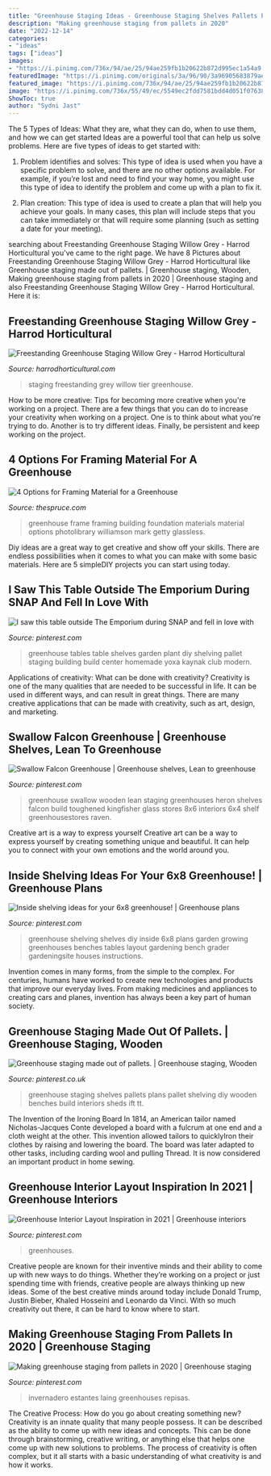 ```yaml
---
title: "Greenhouse Staging Ideas - Greenhouse Staging Shelves Pallets Plans Pallet Shelving Diy Wooden Benches Build Interiors Sheds Ift Tt"
description: "Making greenhouse staging from pallets in 2020"
date: "2022-12-14"
categories:
- "ideas"
tags: ["ideas"]
images:
- "https://i.pinimg.com/736x/94/ae/25/94ae259fb1b20622b872d995ec1a54a9.jpg"
featuredImage: "https://i.pinimg.com/originals/3a/96/90/3a96905683879aefafee9c1c31a5d398.jpg"
featured_image: "https://i.pinimg.com/736x/94/ae/25/94ae259fb1b20622b872d995ec1a54a9.jpg"
image: "https://i.pinimg.com/736x/55/49/ec/5549ec2fdd7581bdd4d051f076389e21--greenhouse-tables-greenhouse-shelving.jpg"
ShowToc: true
author: "Sydni Jast"
---
```



The 5 Types of Ideas: What they are, what they can do, when to use them, and how we can get started
Ideas are a powerful tool that can help us solve problems. Here are five types of ideas to get started with:
1. Problem identifies and solves: This type of idea is used when you have a specific problem to solve, and there are no other options available. For example, if you’re lost and need to find your way home, you might use this type of idea to identify the problem and come up with a plan to fix it.

2. Plan creation: This type of idea is used to create a plan that will help you achieve your goals. In many cases, this plan will include steps that you can take immediately or that will require some planning (such as setting a date for your meeting).


	

		
searching about Freestanding Greenhouse Staging Willow Grey - Harrod Horticultural you've came to the right page. We have 8 Pictures about Freestanding Greenhouse Staging Willow Grey - Harrod Horticultural like Greenhouse staging made out of pallets. | Greenhouse staging, Wooden, Making greenhouse staging from pallets in 2020 | Greenhouse staging and also Freestanding Greenhouse Staging Willow Grey - Harrod Horticultural. Here it is:
		
    
## Freestanding Greenhouse Staging Willow Grey - Harrod Horticultural

<img loading=lazy src="https://www.harrodhorticultural.com/uploads/images/products/GRO-252_Freestanding_Staging_2_Tier_Grey_1.jpg" onerror="this.onerror=null;this.src='https://tse1.mm.bing.net/th?id=OIP._MelIgFvJyxKcn3dGQH0lQHaHa&amp;pid=15.1';" alt="Freestanding Greenhouse Staging Willow Grey - Harrod Horticultural">

_Source: harrodhorticultural.com_

>staging freestanding grey willow tier greenhouse. 

	

How to be more creative: Tips for becoming more creative when you're working on a project.
There are a few things that you can do to increase your creativity when working on a project. One is to think about what you're trying to do. Another is to try different ideas. Finally, be persistent and keep working on the project.

    
## 4 Options For Framing Material For A Greenhouse

<img loading=lazy src="https://fthmb.tqn.com/euUGEAxnIN3uLAP2fznE0AGMG84=/960x0/filters:no_upscale():max_bytes(150000):strip_icc()/121806038-56a349d33df78cf7727cb88b.jpg" onerror="this.onerror=null;this.src='https://tse4.mm.bing.net/th?id=OIP.36N7SwNyUqouuZgdYgC7MwHaE9&amp;pid=15.1';" alt="4 Options for Framing Material for a Greenhouse">

_Source: thespruce.com_

>greenhouse frame framing building foundation materials material options photolibrary williamson mark getty glassless. 

	

Diy ideas are a great way to get creative and show off your skills. There are endless possibilities when it comes to what you can make with some basic materials. Here are 5 simpleDIY projects you can start using today.

    
## I Saw This Table Outside The Emporium During SNAP And Fell In Love With

<img loading=lazy src="https://i.pinimg.com/736x/55/49/ec/5549ec2fdd7581bdd4d051f076389e21--greenhouse-tables-greenhouse-shelving.jpg" onerror="this.onerror=null;this.src='https://tse1.mm.bing.net/th?id=OIP.AG0hsBUjQIxHXyQd4SxpFgHaFj&amp;pid=15.1';" alt="I saw this table outside The Emporium during SNAP and fell in love with">

_Source: pinterest.com_

>greenhouse tables table shelves garden plant diy shelving pallet staging building build center homemade yoxa kaynak club modern. 

	

Applications of creativity: What can be done with creativity?
Creativity is one of the many qualities that are needed to be successful in life. It can be used in different ways, and can result in great things. There are many creative applications that can be made with creativity, such as art, design, and marketing.

    
## Swallow Falcon Greenhouse | Greenhouse Shelves, Lean To Greenhouse

<img loading=lazy src="https://i.pinimg.com/originals/ae/8b/35/ae8b3546bf774a02c0fc59e8088539d6.jpg" onerror="this.onerror=null;this.src='https://tse3.mm.bing.net/th?id=OIP.oJyTaSYp2C6BhKOc598tMQHaFj&amp;pid=15.1';" alt="Swallow Falcon Greenhouse | Greenhouse shelves, Lean to greenhouse">

_Source: pinterest.com_

>greenhouse swallow wooden lean staging greenhouses heron shelves falcon build toughened kingfisher glass stores 8x6 interiors 6x4 shelf greenhousestores raven. 

	

Creative art is a way to express yourself
Creative art can be a way to express yourself by creating something unique and beautiful. It can help you to connect with your own emotions and the world around you.

    
## Inside Shelving Ideas For Your 6x8 Greenhouse! | Greenhouse Plans

<img loading=lazy src="https://i.pinimg.com/736x/42/6f/b9/426fb9eb487fac66cf0b4e44d2390397--greenhouse-shelves-greenhouse-interiors.jpg" onerror="this.onerror=null;this.src='https://tse2.mm.bing.net/th?id=OIP.STMbN7W5AV8df3jDloi0EAHaJ3&amp;pid=15.1';" alt="Inside shelving ideas for your 6x8 greenhouse! | Greenhouse plans">

_Source: pinterest.com_

>greenhouse shelving shelves diy inside 6x8 plans garden growing greenhouses benches tables layout gardening bench grader gardeningsite houses instructions. 

	

Invention comes in many forms, from the simple to the complex. For centuries, humans have worked to create new technologies and products that improve our everyday lives. From making medicines and appliances to creating cars and planes, invention has always been a key part of human society.

    
## Greenhouse Staging Made Out Of Pallets. | Greenhouse Staging, Wooden

<img loading=lazy src="https://i.pinimg.com/originals/3a/96/90/3a96905683879aefafee9c1c31a5d398.jpg" onerror="this.onerror=null;this.src='https://tse3.mm.bing.net/th?id=OIP.A9Yn-DWo8ObOejXVWwkAlAHaFj&amp;pid=15.1';" alt="Greenhouse staging made out of pallets. | Greenhouse staging, Wooden">

_Source: pinterest.co.uk_

>greenhouse staging shelves pallets plans pallet shelving diy wooden benches build interiors sheds ift tt. 

	

The Invention of the Ironing Board
In 1814, an American tailor named Nicholas-Jacques Conte developed a board with a fulcrum at one end and a cloth weight at the other. This invention allowed tailors to quicklyIron their clothes by raising and lowering the board. The board was later adapted to other tasks, including carding wool and pulling Thread. It is now considered an important product in home sewing.

    
## Greenhouse Interior Layout Inspiration In 2021 | Greenhouse Interiors

<img loading=lazy src="https://i.pinimg.com/736x/7f/21/d2/7f21d24011e560901f523a0630add41c.jpg" onerror="this.onerror=null;this.src='https://tse2.mm.bing.net/th?id=OIP.4VAPIS4Ixa4f_3sJZsu1tgHaJ3&amp;pid=15.1';" alt="Greenhouse Interior Layout Inspiration in 2021 | Greenhouse interiors">

_Source: pinterest.com_

>greenhouses. 

	

Creative people are known for their inventive minds and their ability to come up with new ways to do things. Whether they’re working on a project or just spending time with friends, creative people are always thinking up new ideas. Some of the best creative minds around today include Donald Trump, Justin Bieber, Khaled Hosseini and Leonardo da Vinci. With so much creativity out there, it can be hard to know where to start.

    
## Making Greenhouse Staging From Pallets In 2020 | Greenhouse Staging

<img loading=lazy src="https://i.pinimg.com/736x/94/ae/25/94ae259fb1b20622b872d995ec1a54a9.jpg" onerror="this.onerror=null;this.src='https://tse4.mm.bing.net/th?id=OIP.bXDZbItY4XYqINerKQCPXAHaJ3&amp;pid=15.1';" alt="Making greenhouse staging from pallets in 2020 | Greenhouse staging">

_Source: pinterest.com_

>invernadero estantes laing greenhouses repisas. 

	

The Creative Process: How do you go about creating something new?
Creativity is an innate quality that many people possess. It can be described as the ability to come up with new ideas and concepts. This can be done through brainstorming, creative writing, or anything else that helps one come up with new solutions to problems. The process of creativity is often complex, but it all starts with a basic understanding of what creativity is and how it works.

